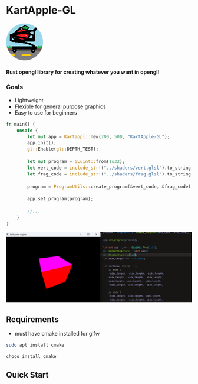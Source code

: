 # KartApple-GL


<img src="github/assets/KartApple.png" alt="KartApple icon" style="clip-path: circle();">

#### Rust opengl library for creating whatever you want in opengl!

### Goals 
- Lightweight 
- Flexible for general purpose graphics
- Easy to use for beginners

```rust
fn main() {
    unsafe {
        let mut app = Kartappl::new(700, 500, "KartApple-GL");
        app.init();
        gl::Enable(gl::DEPTH_TEST);

        let mut program = GLuint::from(1u32);
        let vert_code = include_str!("../shaders/vert.glsl").to_string();
        let frag_code = include_str!("../shaders/frag.glsl").to_string();

        program = ProgramUtils::create_program(&vert_code, &frag_code);

        app.set_program(program);
        
        //...
    } 
}
```
![Picture_of_3D_cube.png](github%2Fassets%2FPicture_of_3D_cube.png)
## Requirements

- must have cmake installed for glfw
```bash
sudo apt install cmake
```
```bash
choco install cmake
```

## Quick Start



